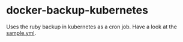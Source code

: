 # docker-backup-kubernetes
Uses the ruby backup in kubernetes as a cron job. Have a look at the [sample.yml](sample.yml).
